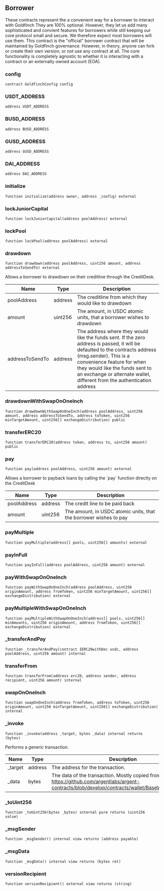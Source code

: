 ## Borrower

These contracts represent the a convenient way for a borrower to interact with Goldfinch
 They are 100% optional. However, they let us add many sophisticated and convient features for borrowers
 while still keeping our core protocol small and secure. We therefore expect most borrowers will use them.
 This contract is the &quot;official&quot; borrower contract that will be maintained by Goldfinch governance. However,
 in theory, anyone can fork or create their own version, or not use any contract at all. The core functionality
 is completely agnostic to whether it is interacting with a contract or an externally owned account (EOA).

### config

```solidity
contract GoldfinchConfig config
```

### USDT_ADDRESS

```solidity
address USDT_ADDRESS
```

### BUSD_ADDRESS

```solidity
address BUSD_ADDRESS
```

### GUSD_ADDRESS

```solidity
address GUSD_ADDRESS
```

### DAI_ADDRESS

```solidity
address DAI_ADDRESS
```

### initialize

```solidity
function initialize(address owner, address _config) external
```

### lockJuniorCapital

```solidity
function lockJuniorCapital(address poolAddress) external
```

### lockPool

```solidity
function lockPool(address poolAddress) external
```

### drawdown

```solidity
function drawdown(address poolAddress, uint256 amount, address addressToSendTo) external
```

Allows a borrower to drawdown on their creditline through the CreditDesk.

| Name | Type | Description |
| ---- | ---- | ----------- |
| poolAddress | address | The creditline from which they would like to drawdown |
| amount | uint256 | The amount, in USDC atomic units, that a borrower wishes to drawdown |
| addressToSendTo | address | The address where they would like the funds sent. If the zero address is passed,  it will be defaulted to the contracts address (msg.sender). This is a convenience feature for when they would  like the funds sent to an exchange or alternate wallet, different from the authentication address |

### drawdownWithSwapOnOneInch

```solidity
function drawdownWithSwapOnOneInch(address poolAddress, uint256 amount, address addressToSendTo, address toToken, uint256 minTargetAmount, uint256[] exchangeDistribution) public
```

### transferERC20

```solidity
function transferERC20(address token, address to, uint256 amount) public
```

### pay

```solidity
function pay(address poolAddress, uint256 amount) external
```

Allows a borrower to payback loans by calling the &#x60;pay&#x60; function directly on the CreditDesk

| Name | Type | Description |
| ---- | ---- | ----------- |
| poolAddress | address | The credit line to be paid back |
| amount | uint256 | The amount, in USDC atomic units, that the borrower wishes to pay |

### payMultiple

```solidity
function payMultiple(address[] pools, uint256[] amounts) external
```

### payInFull

```solidity
function payInFull(address poolAddress, uint256 amount) external
```

### payWithSwapOnOneInch

```solidity
function payWithSwapOnOneInch(address poolAddress, uint256 originAmount, address fromToken, uint256 minTargetAmount, uint256[] exchangeDistribution) external
```

### payMultipleWithSwapOnOneInch

```solidity
function payMultipleWithSwapOnOneInch(address[] pools, uint256[] minAmounts, uint256 originAmount, address fromToken, uint256[] exchangeDistribution) external
```

### _transferAndPay

```solidity
function _transferAndPay(contract IERC20withDec usdc, address poolAddress, uint256 amount) internal
```

### transferFrom

```solidity
function transferFrom(address erc20, address sender, address recipient, uint256 amount) internal
```

### swapOnOneInch

```solidity
function swapOnOneInch(address fromToken, address toToken, uint256 originAmount, uint256 minTargetAmount, uint256[] exchangeDistribution) internal
```

### _invoke

```solidity
function _invoke(address _target, bytes _data) internal returns (bytes)
```

Performs a generic transaction.

| Name | Type | Description |
| ---- | ---- | ----------- |
| _target | address | The address for the transaction. |
| _data | bytes | The data of the transaction. Mostly copied from Argent: https://github.com/argentlabs/argent-contracts/blob/develop/contracts/wallet/BaseWallet.sol#L111 |

### _toUint256

```solidity
function _toUint256(bytes _bytes) internal pure returns (uint256 value)
```

### _msgSender

```solidity
function _msgSender() internal view returns (address payable)
```

### _msgData

```solidity
function _msgData() internal view returns (bytes ret)
```

### versionRecipient

```solidity
function versionRecipient() external view returns (string)
```


